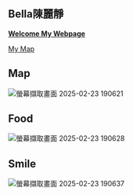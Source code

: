 ##  Bella陳麗靜

[**Welcome My Webpage**](https://bella0627.github.io/)

<a href="https://bella0627.github.io/second-page/" target="_blank">My Map</a>


## Map
![螢幕擷取畫面 2025-02-23 190621](https://github.com/user-attachments/assets/6d2e3c0b-fac7-40ce-b7f1-3e0aae03a566)


## Food
![螢幕擷取畫面 2025-02-23 190628](https://github.com/user-attachments/assets/586b9242-bed9-4611-8cb8-b0d07ca3138c)


## Smile
![螢幕擷取畫面 2025-02-23 190637](https://github.com/user-attachments/assets/f5e240a2-5789-43d8-ad20-60009160ceb6)
